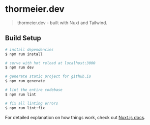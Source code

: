 # thormeier.dev

> thormeier.dev - built with Nuxt and Tailwind.

## Build Setup

```bash
# install dependencies
$ npm run install

# serve with hot reload at localhost:3000
$ npm run dev

# generate static project for github.io
$ npm run generate

# lint the entire codebase
$ npm run lint

# fix all linting errors
$ npm run lint:fix
```

For detailed explanation on how things work, check out [Nuxt.js docs](https://nuxtjs.org).
